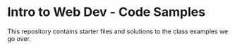 # Intro to Web Dev - Code Samples

This repository contains starter files and solutions to the class examples we go over.

